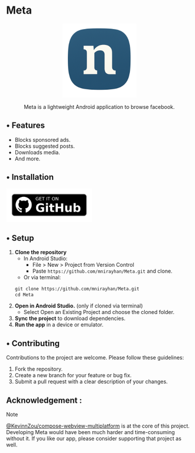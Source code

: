 # Meta
<p align="center">
  <img src='images/nobook_github_cover.png' height='200' alt="nobook_cover">
</p>

<div align="center">Meta is a lightweight Android application to browse facebook.</div>

## • Features

*  Blocks sponsored ads.
*  Blocks suggested posts.
*  Downloads media.
* And more.

## • Installation

[<img src='images/get-it-on-github.png' alt='Get it on GitHub' height = "90">](https://github.com/mnirayhan/Meta/releases/latest)

## • Setup

1.  **Clone the repository**
    * In Android Studio:
      * File > New > Project from Version Control
      * Paste `https://github.com/mnirayhan/Meta.git` and clone.
    * Or via terminal:
    ```
    git clone https://github.com/mnirayhan/Meta.git
    cd Meta
    ```
2.  **Open in Android Studio.** (only if cloned via terminal)
    * Select Open an Existing Project and choose the cloned folder.
3. **Sync the project** to download dependencies.
4. **Run the app** in a device or emulator.


## • Contributing

Contributions to the project are welcome. Please follow these guidelines:

1.  Fork the repository.
2.  Create a new branch for your feature or bug fix.
3.  Submit a pull request with a clear description of your changes.

## Acknowledgement :
> [!NOTE]
> [@KevinnZou/compose-webview-multiplatform](https://github.com/KevinnZou/compose-webview-multiplatform)  is at the core of this project.
> Developing Meta would have been much harder and time-consuming without it.
> If you like our app, please consider supporting that project as well.